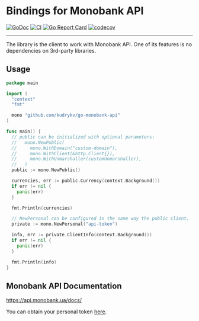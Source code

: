 # Bindings for Monobank API

[![GoDoc](https://godoc.org/github.com/kudrykv/go-monobank-api?status.svg)](https://godoc.org/github.com/kudrykv/go-monobank-api)
[![CI](https://github.com/kudrykv/go-monobank-api/workflows/CI/badge.svg)](https://github.com/kudrykv/go-monobank-api/actions?query=workflow%3ACI)
[![Go Report Card](https://goreportcard.com/badge/github.com/kudrykv/go-monobank-api)](https://goreportcard.com/report/github.com/kudrykv/go-monobank-api)
[![codecov](https://codecov.io/gh/kudrykv/go-monobank-api/branch/master/graph/badge.svg)](https://codecov.io/gh/kudrykv/go-monobank-api)

---

The library is the client to work with Monobank API.
One of its features is no dependencies on 3rd-party libraries.

## Usage

```go
package main

import (
  "context"
  "fmt"

  mono "github.com/kudrykv/go-monobank-api"
)

func main() {
  // public can be initialized with optional parameters:
  //   mono.NewPublic(
  //     mono.WithDomain("custom-domain"),
  //     mono.WithClient(&http.Client{}),
  //     mono.WithUnmarshaller(customUnmarshaller),
  //   )
  public := mono.NewPublic()

  currencies, err := public.Currency(context.Background())
  if err != nil {
    panic(err)
  }

  fmt.Println(currencies)

  // NewPersonal can be configured in the same way the public client.
  private := mono.NewPersonal("api-token")

  info, err := private.ClientInfo(context.Background())
  if err != nil {
    panic(err)
  }

  fmt.Println(info)
}
```

## Monobank API Documentation
https://api.monobank.ua/docs/

You can obtain your personal token [here](https://api.monobank.ua).
